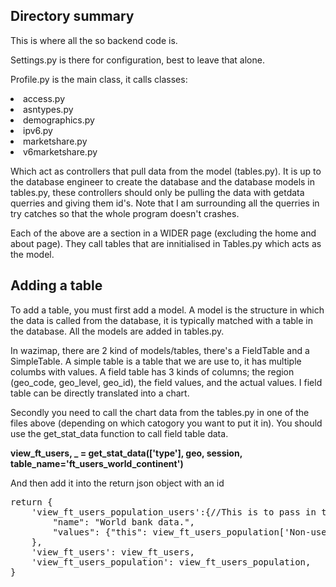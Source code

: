<h2>Directory summary</h2>
This is where all the so backend code is. 

Settings.py is there for configuration, best to leave that alone.

Profile.py is the main class, it calls classes:
<li>access.py</li>
<li>asntypes.py</li>
<li>demographics.py</li>
<li>ipv6.py</li>
<li>marketshare.py</li>
<li>v6marketshare.py</li>

Which act as controllers that pull data from the model (tables.py).
It is up to the database engineer to create the database and the database models in tables.py, these controllers should only be pulling the data with getdata querries and giving them id's. Note that I am surrounding all the querries in try catches so that the whole program doesn't crashes.


Each of the above are a section in a WIDER page (excluding the home and about page). They call tables that are innitialised in Tables.py which acts as the model.

<h2>Adding a table</h2>

<p>To add a table, you must first add a model. A model is the structure in which the data is called from the database, it is typically matched with a table in the database. All the models are added in tables.py. </p>


<p>In wazimap, there are 2 kind of models/tables, there's a FieldTable and a SimpleTable. A simple table is a table that we are use to, it has multiple columbs with values. A field table has 3 kinds of columns; the region (geo_code, geo_level, geo_id), the field values, and the actual values. I field table can be directly translated into a chart.</p>

<p>Secondly you need to call the chart data from the tables.py in one of the files above (depending on which catogory you want to put it in). You should use the get_stat_data function to call field table data.</p>

<p><b>view_ft_users, _ = get_stat_data(['type'], geo, session, table_name='ft_users_world_continent')</p></b>

<p>And then add it into the return json object with an id</p>
<pre>return	{
	'view_ft_users_population_users':{//This is to pass in the value you see at the left of each section (e.g. total users).
		"name": "World bank data.",
		"values": {"this": view_ft_users_population['Non-users']['numerators']['this']}
	},
	'view_ft_users': view_ft_users,
	'view_ft_users_population': view_ft_users_population,
}</pre>



